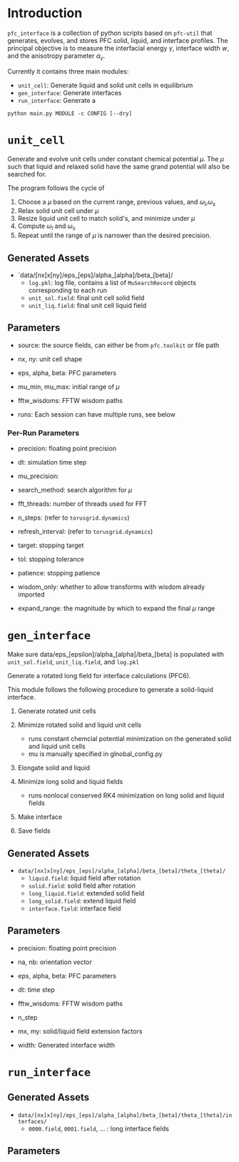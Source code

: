 
# Introduction

`pfc_interface` is a collection of python scripts based on `pfc-util` that
generates, evolves, and stores PFC solid, liquid, and interface profiles.
The principal objective is to measure the interfacial energy $\gamma$, interface width $w$, and 
the anisotropy parameter $\alpha_\gamma$.

Currently it contains three main modules:

- `unit_cell`: Generate liquid and solid unit cells in equilibrium
- `gen_interface`: Generate interfaces
- `run_interface`: Generate a


```
python main.py MODULE -c CONFIG [--dry]
```


# `unit_cell`

Generate and evolve unit cells under constant chemical potential $\mu$.
The $\mu$ such that liquid and relaxed solid have the same grand potential will
also be searched for.

The program follows the cycle of

1. Choose a $\mu$ based on the current range, previous values, and $\omega_l$,$\omega_s$ 
2. Relax solid unit cell under $\mu$
3. Resize liquid unit cell to match solid's, and minimize under $\mu$
4. Compute $\omega_l$ and $\omega_s$
5. Repeat until the range of $\mu$ is narrower than the desired precision.

## Generated Assets

- `data/[nx]x[ny]/eps_[eps]/alpha_[alpha]/beta_[beta]/
    - `log.pkl`: log file, contains a list of `MuSearchRecord` objects corresponding to each run
    - `unit_sol.field`: final unit cell solid field
    - `unit_liq.field`: final unit cell liquid field


## Parameters
- source: the source fields, can either be from `pfc.toolkit` or file path

- nx, ny: unit cell shape
  
- eps, alpha, beta: PFC parameters

- mu_min, mu_max: initial range of $\mu$

- fftw_wisdoms: FFTW wisdom paths

- runs: Each session can have multiple runs, see below


### Per-Run Parameters
- precision: floating point precision

- dt: simulation time step

- mu_precision: 

- search_method: search algorithm for $\mu$

- fft_threads: number of threads used for FFT

- n_steps: (refer to `torusgrid.dynamics`)
- refresh_interval: (refer to `torusgrid.dynamics`)

- target: stopping target
- tol: stopping tolerance
- patience: stopping patience

- wisdom_only: whether to allow transforms with wisdom already imported

- expand_range: the magnitude by which to expand the final $\mu$ range
    

# `gen_interface`
Make sure data/eps_[epsilon]/alpha_[alpha]/beta_[beta] is populated with
`unit_sol.field`, `unit_liq.field`, and `log.pkl`

Generate a rotated long field for interface calculations (PFC6).

This module follows the following procedure to generate a solid-liquid
interface.

1. Generate rotated unit cells

2. Minimize rotated solid and liquid unit cells
    - runs constant chemcial potential minimization on the generated solid and liquid unit cells
    - mu is manually specified in glnobal_config.py

3. Elongate solid and liquid

4. Minimize long solid and liquid fields
    - runs nonlocal conserved RK4 minimization on long solid and liquid fields

5. Make interface

6. Save fields

## Generated Assets

- `data/[nx]x[ny]/eps_[eps]/alpha_[alpha]/beta_[beta]/theta_[theta]/`
    - `liquid.field`: liquid field after rotation
    - `solid.field`: solid field after rotation
    - `long_liquid.field`: extended solid field
    - `long_solid.field`: extend liquid field
    - `interface.field`: interface field

## Parameters

- precision: floating point precision

- na, nb: orientation vector

- eps, alpha, beta: PFC parameters

- dt: time step

- fftw_wisdoms: FFTW wisdom paths

- n_step

- mx, my: solid/liquid field extension factors


- width: Generated interface width

# `run_interface`

## Generated Assets

- `data/[nx]x[ny]/eps_[eps]/alpha_[alpha]/beta_[beta]/theta_[theta]/interfaces/`
    - `0000.field`, `0001.field`, ... : long interface fields

## Parameters


